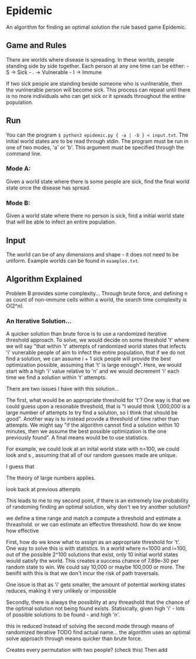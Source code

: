 # Epidemic

An algorithm for finding an optimal solution the rule based game Epidemic.

## Game and Rules

There are worlds where disease is spreading. In these worlds, people standing side by side together. Each person at any one time can be either:
    -   S -> Sick
    -   . -> Vulnerable
    -   I -> Immune

If two sick people are standing beside someone who is vunlnerable, then the vunlnerable person will become sick. This process can repeat until there is no more individuals who can get sick or it spreads throughout the entire population. 

## Run

You can the program `$ python3 epidemic.py { -a | -b } < input.txt`. The initial world states are to be read through stdin. The program must be run in one of two modes, 'a' or 'b'. This argument must be specified through the command line.

### Mode A:
Given a world state where there is some people are sick, find the final world state once the disease has spread.

### Mode B:
Given a world state where there no person is sick, find a initial world state that will be able to infect an entire population. 

## Input

The world can be of any dimensions and shape - it does not need to be uniform. Example worlds can be found in `examples.txt`.

## Algorithm Explained

Problem B provides some complexity... Through brute force, and defining n as count of non-immune cells within a world, the search time complexity is O(2^n).

### An Iterative Solution...

A quicker solution than brute force is to use a randomized iterative threshold approach. To solve, we would decide on some threshold 't' where we will say "that within 't' attempts of randomized world states that infects 'i' vunerable people of aim to infect the entire population, that if we do not find a solution, we can assume i + 1 sick people will provide the best optimization possible, assuming that 't' is large enough". Here, we would start with a high 'i' value relative to 'n' and we would decrement 'i' each time we find a solution within 't' attempts. 

There are two issues I have with this solution...

The first, what would be an appropriate threshold for 't'? One way is that we could guess upon a resonable threshold, that is "I would think 1,000,000 is a large number of attempts to try find a solution, so I think that should be good". Another way is to instead provide a threshold of time rather than attempts. We might say "if the algorithm cannot find a solution within 10 minutes, then we assume the best possible optimization is the one previously found". A final means would be to use statistics. 

For example, we could look at an inital world state with n=100, we could look and s  , assuming that all of our random guesses made are unique.

I guess that 

The theory of large numbers applies. 

look back at previous attempts


This leads to me to my second point, if there is an extremely low probability of randoming finding an optimal solution, why don't we try another solution? 

we define a time range and match a compute a threshold and estimate a threashold. 
or we can estimate an effective threashold. 
how do we know how effective  

First, how do we know what to assign as an appropriate threshold for 't'. One way to solve this is with statistics. In a world where n=1000 and i=100, out of the possible 2^100 solutions that exist, only 10 initial world states would satisfy the world. This creates a success chance of 7.89e-30 per random state to win. 
We could say 10,000 or maybe 100,000 or more. 
The benifit with this is that we don't incur the risk of path traversals. 

One issue is that as 'i' gets smaller, the amount of potential working states reduces, making it very unlikely or impossible 

Secondly, there is always the possiblity at any threashold that the chance of the optimal solution not being found exists. Statisically, given high 'i' - lots of possible solutions to be found - and high 'n'. 

this in reduced Instead of solving the second mode through means of randomized iterative  TODO find actual name... the algorithm uses an optimal solve approach through means quicker than brute force.

Creates every permutation with two people? (check this) 
Then add


